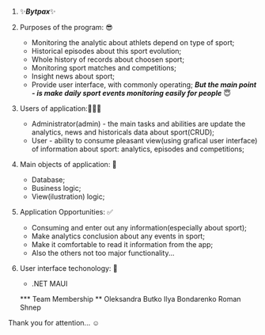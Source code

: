 1. ✨**_Bytpax_**✨
2. Purposes of the program: 😎
   - Monitoring the analytic about athlets depend on type of sport;
   - Historical episodes about this sport evolution;
   - Whole history of records about choosen sport;
   - Monitoring sport matches and competitions;
   - Insight news about sport;
   - Provide user interface, with commonly operating;
     **_But the main point - is make daily sport events monitoring easily for people_** 😇
3. Users of application:👨🏻‍💼
   - Administrator(admin) - the main tasks and abilities are update the analytics, news and historicals data about sport(CRUD);
   - User - ability to consume pleasant view(using grafical user interface) of information about sport: analytics, episodes and competitions;
4. Main objects of application: 🎯
   - Database;
   - Business logic;
   - View(ilustration) logic;
5. Application Opportunities: ✅
   - Consuming and enter out any information(especially about sport);
   - Make analytics conclusion about any events in sport;
   - Make it comfortable to read it information from the app;
   - Also the others not too major functionality...
6. User interface techonology: 📱
   - .NET MAUI

    *** Team Membership **
        Oleksandra Butko
        Ilya  Bondarenko 
        Roman Shnep
    
Thank you for attention... ☺️
